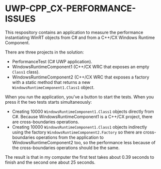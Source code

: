 # UWP-CPP_CX-PERFORMANCE-ISSUES
This respository contains an application to measure the performance instantiating WinRT objects from C# and from a C++/CX Windows Runtime Component.

There are three projects in the solution:

* PerformanceTest (C# UWP application).
* WindowsRuntimeComponent1 (C++/CX WRC that exposes an empty `Class1` class).
* WindowsRuntimeComponent2 (C++/CX WRC that exposes a factory with a static method that returns a new `WindowsRuntimeComponent1.Class1` object.

When you run the application, you've a button to start the tests. When you press it the two tests starts simultaneously:

* Creating 10000 `WindowsRuntimeComponent1.Class1` objects directly from C#. Because WindowsRuntimeComponent1 is a C++/CX project, there are cross-boundaries operations.
* Creating 10000 `WindowsRuntimeComponent1.Class1` objects indirectly using the factory `WindowsRuntimeComponent2.Factory` so there are cross-boundaries operations from the application to WindowsRuntimeComponent2 too, so the performance less because of the cross-boundaries operations should be the same.

The result is that in my computer the first test takes about 0.39 seconds to finish and the second one about 25 seconds.
